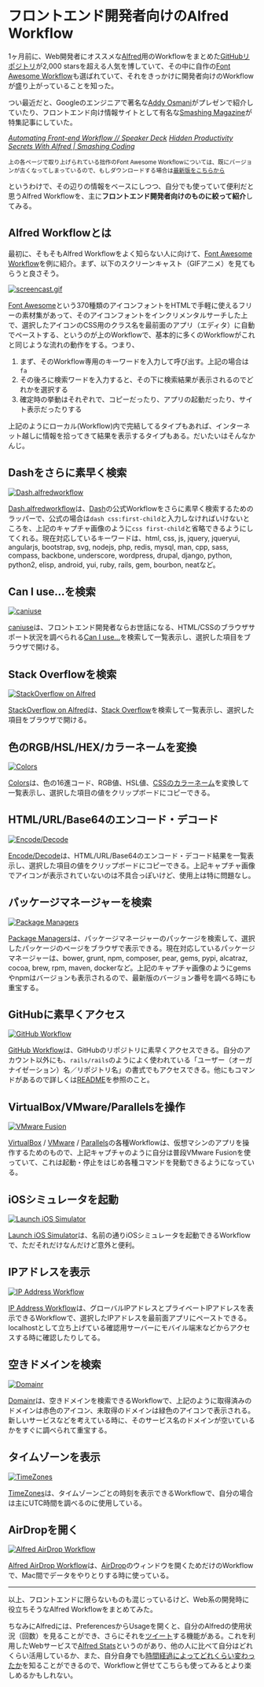 # <span>フロントエンド開発者向けの</span><span>Alfred Workflow</span>

1ヶ月前に、Web開発者にオススメな[Alfred](http://www.alfredapp.com/)用のWorkflowをまとめた[GitHubリポジトリ](https://github.com/zenorocha/alfred-workflows)が2,000 starsを超える人気を博していて、その中に自作の[Font Awesome Workflow](https://github.com/ruedap/alfred2-font-awesome-workflow)も選ばれていて、それをきっかけに開発者向けのWorkflowが盛り上がっていることを知った。

つい最近だと、Googleのエンジニアで著名な[Addy Osmani](https://github.com/addyosmani)がプレゼンで紹介していたり、フロントエンド向け情報サイトとして有名な[Smashing Magazine](http://www.smashingmagazine.com/)が特集記事にしていた。

<cite>[Automating Front-end Workflow // Speaker Deck](https://speakerdeck.com/addyosmani/automating-front-end-workflow?slide=148)</cite>
<cite>[Hidden Productivity Secrets With Alfred \| Smashing Coding](http://coding.smashingmagazine.com/2013/10/25/hidden-productivity-secrets-with-alfred/)</cite>

<small>上の各ページで取り上げられている拙作のFont Awesome Workflowについては、既にバージョンが古くなってしまっているので、もしダウンロードする場合は[最新版をこちらから](https://github.com/ruedap/alfred2-font-awesome-workflow)</small>

というわけで、その辺りの情報をベースにしつつ、自分でも使っていて便利だと思うAlfred Workflowを、主に**フロントエンド開発者向けのものに絞って紹介**してみる。


## Alfred Workflowとは

最初に、そもそもAlfred Workflowをよく知らない人に向けて、[Font Awesome Workflow](https://github.com/ruedap/alfred2-font-awesome-workflow)を例に紹介。まず、以下のスクリーンキャスト（GIFアニメ）を見てもらうと良さそう。

[![screencast.gif](https://github.com/ruedap/alfred2-font-awesome-workflow/raw/master/screenshots/screencast.gif)](https://github.com/ruedap/alfred2-font-awesome-workflow#font-awesome-workflow-for-alfred-2)

[Font Awesome](http://fontawesome.io/icons/)という370種類のアイコンフォントをHTMLで手軽に使えるフリーの素材集があって、そのアイコンフォントをインクリメンタルサーチした上で、選択したアイコンのCSS用のクラス名を最前面のアプリ（エディタ）に自動でペーストする、というのが上のWorkflowで、基本的に多くのWorkflowがこれと同じような流れの動作をする。つまり、

1. まず、そのWorkflow専用のキーワードを入力して呼び出す。上記の場合は`fa`
2. その後ろに検索ワードを入力すると、その下に検索結果が表示されるのでどれかを選択する
3. 確定時の挙動はそれぞれで、コピーだったり、アプリの起動だったり、サイト表示だったりする

上記のようにローカル(Workflow)内で完結してるタイプもあれば、インターネット越しに情報を拾ってきて結果を表示するタイプもある。だいたいはそんなかんじ。


## Dashをさらに素早く検索

[![Dash.alfredworkflow](/assets/2013/10/30/alfred-workflow-for-front-end-developers-01.png)](https://github.com/willfarrell/alfred-dash-workflow)

[Dash.alfredworkflow](https://github.com/willfarrell/alfred-dash-workflow)は、[Dash](http://kapeli.com/dash)の公式Workflowをさらに素早く検索するためのラッパーで、公式の場合は`dash css:first-child`と入力しなければいけないところを、上記のキャプチャ画像のように`css first-child`と省略できるようにしてくれる。現在対応しているキーワードは、html, css, js, jquery, jqueryui, angularjs, bootstrap, svg, nodejs, php, redis, mysql, man, cpp, sass, compass, backbone, underscore, wordpress, drupal, django, python, python2, elisp, android, yui, ruby, rails, gem, bourbon, neatなど。


## Can I use...を検索

[![caniuse](/assets/2013/10/30/alfred-workflow-for-front-end-developers-02.png)](https://github.com/willfarrell/alfred-caniuse-workflow)

[caniuse](https://github.com/willfarrell/alfred-caniuse-workflow)は、フロントエンド開発者ならお世話になる、HTML/CSSのブラウザサポート状況を調べられる[Can I use...](http://caniuse.com/)を検索して一覧表示し、選択した項目をブラウザで開ける。


## Stack Overflowを検索

[![StackOverflow on Alfred](/assets/2013/10/30/alfred-workflow-for-front-end-developers-03.png)](https://github.com/xhinking/Alfred)

[StackOverflow on Alfred](https://github.com/xhinking/Alfred)は、[Stack Overflow](http://stackoverflow.com/)を検索して一覧表示し、選択した項目をブラウザで開ける。


## 色のRGB/HSL/HEX/カラーネームを変換


[![Colors](/assets/2013/10/30/alfred-workflow-for-front-end-developers-04.png)](http://www.alfredforum.com/topic/805-colors%E2%80%94a-css-color-conversion-workflow-with-color-picker-support/)

[Colors](http://www.alfredforum.com/topic/805-colors%E2%80%94a-css-color-conversion-workflow-with-color-picker-support/)は、色の16進コード、RGB値、HSL値、[CSSのカラーネーム](http://www.w3.org/TR/css3-color/)を変換して一覧表示し、選択した項目の値をクリップボードにコピーできる。


## HTML/URL/Base64のエンコード・デコード

[![Encode/Decode](/assets/2013/10/30/alfred-workflow-for-front-end-developers-05.png)](https://github.com/willfarrell/alfred-encode-decode-workflow)

[Encode/Decode](https://github.com/willfarrell/alfred-encode-decode-workflow)は、HTML/URL/Base64のエンコード・デコード結果を一覧表示し、選択した項目の値をクリップボードにコピーできる。上記キャプチャ画像でアイコンが表示されていないのは不具合っぽいけど、使用上は特に問題なし。


## パッケージマネージャーを検索

[![Package Managers](/assets/2013/10/30/alfred-workflow-for-front-end-developers-06.png)](https://github.com/willfarrell/alfred-pkgman-workflow)

[Package Managers](https://github.com/willfarrell/alfred-pkgman-workflow)は、パッケージマネージャーのパッケージを検索して、選択したパッケージのページをブラウザで表示できる。現在対応しているパッケージマネージャーは、bower, grunt, npm, composer, pear, gems, pypi, alcatraz, cocoa, brew, rpm, maven, dockerなど。上記のキャプチャ画像のようにgemsやnpmはバージョンも表示されるので、最新版のバージョン番号を調べる時にも重宝する。

## GitHubに素早くアクセス

[![GitHub Workflow](/assets/2013/10/30/alfred-workflow-for-front-end-developers-07.png)](https://github.com/gharlan/alfred-github-workflow)

[GitHub Workflow](https://github.com/gharlan/alfred-github-workflow)は、GitHubのリポジトリに素早くアクセスできる。自分のアカウント以外にも、`rails/rails`のようによく使われている「ユーザー（オーガナイゼーション）名／リポジトリ名」の書式でもアクセスできる。他にもコマンドがあるので詳しくは[README](https://github.com/gharlan/alfred-github-workflow/blob/master/README.md)を参照のこと。


## VirtualBox/VMware/Parallelsを操作

[![VMware Fusion](/assets/2013/10/30/alfred-workflow-for-front-end-developers-08.png)](https://github.com/ctwise/alfred-workflows)

[VirtualBox](https://github.com/aiyodk/Alfred-Extensions/tree/master/AlfredApp_2.x/VirtualBox-Control) / [VMware](https://github.com/ctwise/alfred-workflows) / [Parallels](https://github.com/BigLuck/alfred2-parallels)の各種Workflowは、仮想マシンのアプリを操作するためのもので、上記キャプチャのように自分は普段VMware Fusionを使っていて、これは起動・停止をはじめ各種コマンドを発動できるようになっている。


## iOSシミュレータを起動

[![Launch iOS Simulator](/assets/2013/10/30/alfred-workflow-for-front-end-developers-09.png)](http://www.alfredforum.com/topic/2126-launch-ios-simulator/)

[Launch iOS Simulator](http://www.alfredforum.com/topic/2126-launch-ios-simulator/)は、名前の通りiOSシミュレータを起動できるWorkflowで、ただそれだけなんだけど意外と便利。


## IPアドレスを表示

[![IP Address Workflow](/assets/2013/10/30/alfred-workflow-for-front-end-developers-10.png)](http://dferg.us/ip-address-workflow/)

[IP Address Workflow](http://dferg.us/ip-address-workflow/)は、グローバルIPアドレスとプライベートIPアドレスを表示できるWorkflowで、選択したIPアドレスを最前面アプリにペーストできる。localhostとして立ち上げている確認用サーバーにモバイル端末などからアクセスする時に確認したりしてる。


## 空きドメインを検索

[![Domainr](/assets/2013/10/30/alfred-workflow-for-front-end-developers-11.png)](https://github.com/dingyi/Alfred-Workflows)

[Domainr](https://github.com/dingyi/Alfred-Workflows)は、空きドメインを検索できるWorkflowで、上記のように取得済みのドメインは赤色のアイコン、未取得のドメインは緑色のアイコンで表示される。新しいサービスなどを考えている時に、そのサービス名のドメインが空いているかをすぐに調べられて重宝する。


## タイムゾーンを表示

[![TimeZones](/assets/2013/10/30/alfred-workflow-for-front-end-developers-12.png)](http://www.alfredforum.com/topic/491-timezones-a-world-clock-script-filter-updated-to-v161/)

[TimeZones](http://www.alfredforum.com/topic/491-timezones-a-world-clock-script-filter-updated-to-v161/)は、タイムゾーンごとの時刻を表示できるWorkflowで、自分の場合は主にUTC時間を調べるのに使用している。


## AirDropを開く

[![Alfred AirDrop Workflow](/assets/2013/10/30/alfred-workflow-for-front-end-developers-13.png)](https://github.com/paulheyer/Alfred-AirDrop-Workflow)

[Alfred AirDrop Workflow](https://github.com/paulheyer/Alfred-AirDrop-Workflow)は、[AirDrop](http://ja.wikipedia.org/wiki/AirDrop)のウィンドウを開くためだけのWorkflowで、Mac間でデータをやりとりする時に使っている。

* * *

以上、フロントエンドに限らないものも混じっているけど、Web系の開発時に役立ちそうなAlfred Workflowをまとめてみた。

ちなみにAlfredには、PreferencesからUsageを開くと、自分のAlfredの使用状況（回数）を見ることができ、さらにそれを[ツイート](https://twitter.com/ruedap/status/395229215995359232)する機能がある。これを利用したWebサービスで[Alfred Stats](http://alfred-stats.herokuapp.com/)というのがあり、他の人に比べて自分はどれくらい活用しているか、また、自分自身でも[時間経過によってどれくらい変わったか](http://alfred-stats.herokuapp.com/u/ruedap)を知ることができるので、Workflowと併せてこちらも使ってみるとより楽しめるかもしれない。

